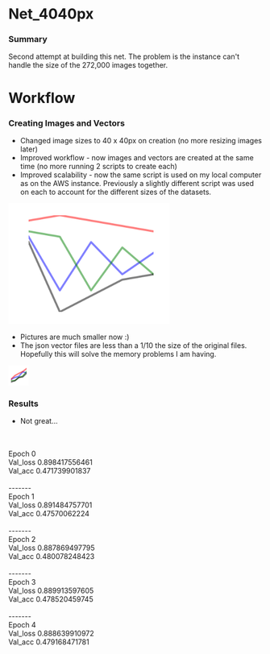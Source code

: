 # Net_4040px
### Summary
Second attempt at building this net.  The problem is the instance can't handle the size of the 272,000 images together.

# Workflow
### Creating Images and Vectors
 - Changed image sizes to 40 x 40px on creation (no more resizing images later)
 - Improved workflow - now images and vectors are created at the same time (no more running 2 scripts to create each)
 - Improved scalability - now the same script is used on my local computer as on the AWS instance.  Previously a slightly different script was used on each to account for the different sizes of the datasets.

<img src="https://raw.githubusercontent.com/gravity226/forex_net/master/imgs/EURUSD_20010103_00-00-00.png" width="320" height="240">

 - Pictures are much smaller now :)
 - The json vector files are less than a 1/10 the size of the original files.  Hopefully this will solve the memory problems I am having.

<img src="https://github.com/gravity226/forex_net/blob/master/net_4040px/imgs/AUDJPY_20010103_00-00-00.png">

### Results
 - Not great...
<br/>
<br/>
 Epoch 0<br/>
 Val_loss 0.898417556461<br/>
 Val_acc 0.471739901837<br/>
<br/>
 -------<br/>
 Epoch 1<br/>
 Val_loss 0.891484757701<br/>
 Val_acc 0.47570062224<br/>
<br/>
 -------<br/>
 Epoch 2<br/>
 Val_loss 0.887869497795<br/>
 Val_acc 0.480078248423<br/>
<br/>
 -------<br/>
 Epoch 3<br/>
 Val_loss 0.889913597605<br/>
 Val_acc 0.478520459745<br/>
<br/>
 -------<br/>
 Epoch 4<br/>
 Val_loss 0.888639910972<br/>
 Val_acc 0.479168471781<br/>
